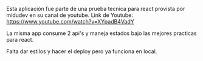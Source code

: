 Esta aplicación fue parte de una prueba tecnica para react provista por midudev en su canal de youtube.
Link de Youtube: https://www.youtube.com/watch?v=XYpadB4VadY

La misma app consume 2 api's y maneja estados bajo las mejores practicas para react.


Falta dar estilos y hacer el deploy pero ya funciona en local.
